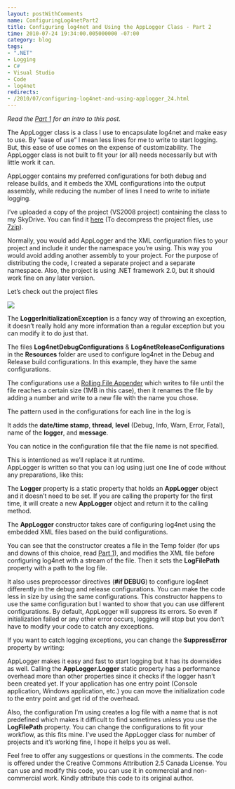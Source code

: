 ```yaml
---
layout: postWithComments
name: ConfiguringLog4netPart2
title: Configuring log4net and Using the AppLogger Class - Part 2
time: 2010-07-24 19:34:00.005000000 -07:00
category: blog
tags:
- ".NET"
- Logging
- C#
- Visual Studio
- Code
- log4net
redirects:
- /2010/07/configuring-log4net-and-using-applogger_24.html
---
```

_Read the [Part 1](/ConfiguringLog4netPart1/) for an intro to this post._

The AppLogger class is a class I use to encapsulate log4net and make easy to use. By “ease of use” I mean less lines for me to write to start logging. But, this ease of use comes on the expense of customizability. The AppLogger class is not built to fit your (or all) needs necessarily but with little work it can.

AppLogger contains my preferred configurations for both debug and release builds, and it embeds the XML configurations into the output assembly, while reducing the number of lines I need to write to initiate logging.

I’ve uploaded a copy of the project (VS2008 project) containing the class to my SkyDrive. You can find it [here](http://cid-a0f4e46186f7cce4.office.live.com/self.aspx/Public/Blog/AppLogger/AppLoggerClass.7z) (To decompress the project files, use [7zip](http://www.7-zip.org/)).

Normally, you would add AppLogger and the XML configuration files to your project and include it under the namespace you’re using. This way you would avoid adding another assembly to your project. For the purpose of distributing the code, I created a separate project and a separate namespace. Also, the project is using .NET framework 2.0, but it should work fine on any later version.

Let’s check out the project files

<img class="imageInCenter" src="{{ site.blogImagesFolder }}{{ page.name }}/AppLogger-ProjectFiles.png">

The **LoggerInitializationException** is a fancy way of throwing an exception, it doesn’t really hold any more information than a regular exception but you can modify it to do just that.

The files **Log4netDebugConfigurations** &amp; **Log4netReleaseConfigurations** in the **Resources** folder are used to configure log4net in the Debug and Release build configurations. In this example, they have the same configurations.

The configurations use a [Rolling File Appender](http://logging.apache.org/log4net/release/sdk/log4net.Appender.RollingFileAppender.html) which writes to file until the file reaches a certain size (1MB in this case), then it renames the file by adding a number and write to a new file with the name you chose.

The pattern used in the configurations for each line in the log is

<script src="https://gist.github.com/AmrEldib/f4e684971160e4ea8855.js"></script>

It adds the **date/time stamp**, **thread**, **level** (Debug, Info, Warn, Error, Fatal), name of the **logger**, and **message**.

You can notice in the configuration file that the file name is not specified.  

<script src="https://gist.github.com/AmrEldib/4086774fa1f098a48f8b.js"></script>

This is intentioned as we’ll replace it at runtime.  
AppLogger is written so that you can log using just one line of code without any preparations, like this:  

<script src="https://gist.github.com/AmrEldib/e1968212ba7d9fadcca0.js"></script>

The **Logger** property is a static property that holds an **AppLogger** object and it doesn’t need to be set. If you are calling the property for the first time, it will create a new **AppLogger** object and return it to the calling method.  

<script src="https://gist.github.com/AmrEldib/a7dffcaa5ff49218bf91.js"></script>

The **AppLogger** constructor takes care of configuring log4net using the embedded XML files based on the build configurations.

<script src="https://gist.github.com/AmrEldib/0bdc92291fd92f9ed336.js"></script>

You can see that the constructor creates a file in the Temp folder (for ups and downs of this choice, read [Part 1](/ConfiguringLog4netPart1/)), and modifies the XML file before configuring log4net with a stream of the file. Then it sets the **LogFilePath** property with a path to the log file.

It also uses preprocessor directives (**#if DEBUG**) to configure log4net differently in the debug and release configurations. You can make the code less in size by using the same configurations. This constructor happens to use the same configuration but I wanted to show that you can use different configurations.
By default, AppLogger will suppress its errors. So even if initialization failed or any other error occurs, logging will stop but you don’t have to modify your code to catch any exceptions.

If you want to catch logging exceptions, you can change the **SuppressError** property by writing:

<script src="https://gist.github.com/AmrEldib/82a2b5f03f54b2555b78.js"></script>

AppLogger makes it easy and fast to start logging but it has its downsides as well. Calling the **AppLogger.Logger** static property has a performance overhead more than other properties since it checks if the logger hasn’t been created yet. If your application has one entry point (Console application, Windows application, etc.) you can move the initialization code to the entry point and get rid of the overhead.

Also, the configuration I’m using creates a log file with a name that is not predefined which makes it difficult to find sometimes unless you use the **LogFilePath** property. You can change the configurations to fit your workflow, as this fits mine.
I’ve used the AppLogger class for number of projects and it’s working fine, I hope it helps you as well.

Feel free to offer any suggestions or questions in the comments.
The code is offered under the Creative Commons Attribution 2.5 Canada License. You can use and modify this code, you can use it in commercial and non-commercial work. Kindly attribute this code to its original author.